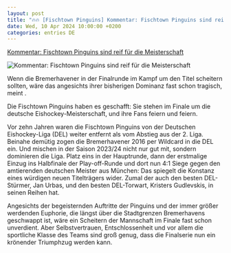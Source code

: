 ```yaml
---
layout: post
title: "🔥🔥 [Fischtown Pinguins] Kommentar: Fischtown Pinguins sind reif für die Meisterschaft"
date: Wed, 10 Apr 2024 10:00:00 +0200
categories: entries DE
---
```

[Kommentar: Fischtown Pinguins sind reif für die Meisterschaft](https://www.weser-kurier.de/bremen/sport/kommentar-fischtown-pinguins-sind-reif-fuer-die-meisterschaft-doc7uxsk3o73m8klh0jhfc)

![Kommentar: Fischtown Pinguins sind reif für die Meisterschaft](https://www.weser-kurier.de/resources/028c-1a9eac29a9b4-9f8277f465d2-1000/format/large/sie_haben_es_geschafft_finale_fuer_bremerhaven_fischtown_pinguins_-_ehc_red_bull_muenchen_eishockey_halbfinale_deu.jpeg)

Wenn die Bremerhavener in der Finalrunde im Kampf um den Titel scheitern sollten, wäre das angesichts ihrer bisherigen Dominanz fast schon tragisch, meint .

Die Fischtown Pinguins haben es geschafft: Sie stehen im Finale um die deutsche Eishockey-Meisterschaft, und ihre Fans feiern und feiern.

Vor zehn Jahren waren die Fischtown Pinguins von der Deutschen Eishockey-Liga (DEL) weiter entfernt als vom Abstieg aus der 2. Liga. Beinahe demütig zogen die Bremerhavener 2016 per Wildcard in die DEL ein. Und mischen in der Saison 2023/24 nicht nur gut mit, sondern dominieren die Liga. Platz eins in der Hauptrunde, dann der erstmalige Einzug ins Halbfinale der Play-off-Runde und dort nun 4:1 Siege gegen den amtierenden deutschen Meister aus München: Das spiegelt die Konstanz eines würdigen neuen Titelträgers wider. Zumal der auch den besten DEL-Stürmer, Jan Urbas, und den besten DEL-Torwart, Kristers Gudlevskis, in seinen Reihen hat.

Angesichts der begeisternden Auftritte der Pinguins und der immer größer werdenden Euphorie, die längst über die Stadtgrenzen Bremerhavens geschwappt ist, wäre ein Scheitern der Mannschaft im Finale fast schon unverdient. Aber Selbstvertrauen, Entschlossenheit und vor allem die sportliche Klasse des Teams sind groß genug, dass die Finalserie nun ein krönender Triumphzug werden kann.

